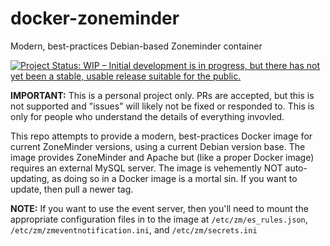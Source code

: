 # docker-zoneminder

Modern, best-practices Debian-based Zoneminder container

[![Project Status: WIP – Initial development is in progress, but there has not yet been a stable, usable release suitable for the public.](https://www.repostatus.org/badges/latest/wip.svg)](https://www.repostatus.org/#wip)

**IMPORTANT:** This is a personal project only. PRs are accepted, but this is not supported and "issues" will likely not be fixed or responded to. This is only for people who understand the details of everything invovled.

This repo attempts to provide a modern, best-practices Docker image for current ZoneMinder versions, using a current Debian version base. The image provides ZoneMinder and Apache but (like a proper Docker image) requires an external MySQL server. The image is vehemently NOT auto-updating, as doing so in a Docker image is a mortal sin. If you want to update, then pull a newer tag.

**NOTE:** If you want to use the event server, then you'll need to mount the appropriate configuration files in to the image at ``/etc/zm/es_rules.json``, ``/etc/zm/zmeventnotification.ini``, and ``/etc/zm/secrets.ini``
